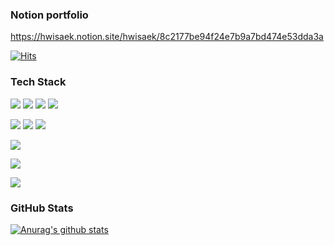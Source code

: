 ### Notion portfolio
https://hwisaek.notion.site/hwisaek/8c2177be94f24e7b9a7bd474e53dda3a

[![Hits](https://hits.seeyoufarm.com/api/count/incr/badge.svg?url=https%3A%2F%2Fgithub.com%2Fhwisaek&count_bg=%2379C83D&title_bg=%23555555&icon=&icon_color=%23E7E7E7&title=hits&edge_flat=false)](https://hits.seeyoufarm.com)

### Tech Stack

<img src="https://img.shields.io/badge/HTML5-E34F26?style=flat-square&logo=HTML5&logoColor=white"/></a>
<img src="https://img.shields.io/badge/CSS3-1572B6?style=flat-square&logo=CSS3&logoColor=white"/>
<img src="https://img.shields.io/badge/JavaScript-F7DF1E?style=flat-square&logo=javascript&logoColor=white"/>
<img src="https://img.shields.io/badge/jQuery-0769AD?style=flat-square&logo=jQuery&logoColor=white"/>

<img src="https://img.shields.io/badge/Java-007396?style=flat-square&logo=java&logoColor=white"/></a>
<img src="https://img.shields.io/badge/Python-3766AB?style=flat-square&logo=Python&logoColor=white"/>
<img src="https://img.shields.io/badge/C-A8B9CC?style=flat-square&logo=C&logoColor=white"/>

<img src="https://img.shields.io/badge/Spring-6DB33F?style=flat-square&logo=Spring&logoColor=white"/></a>


<img src="https://img.shields.io/badge/Oracle-F80000?style=flat-square&logo=Oracle&logoColor=white"/></a>

<!-- 
<img src="https://img.shields.io/badge/Eclipse IDE-2C2255?style=flat-square&logo=Eclipse IDE&logoColor=white"/></a>
<img src="https://img.shields.io/badge/Pycharm-000000?style=flat-square&logo=Pycharm&logoColor=white"/></a>
<img src="https://img.shields.io/badge/Spyder IDE-FF0000?style=flat-square&logo=Spyder IDE&logoColor=white"/></a>
<img src="https://img.shields.io/badge/Jupyter-F37626?style=flat-square&logo=Jupyter&logoColor=white"/></a>
 -->
<img src="https://img.shields.io/badge/GitHub-181717?style=flat-square&logo=GitHub&logoColor=white"/></a>

### GitHub Stats
[![Anurag's github stats](https://github-readme-stats.vercel.app/api?username=Hwisaek)](https://github.com/Hwisaek/)
